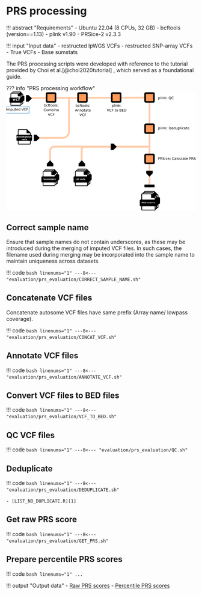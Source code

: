 # PRS processing

!!! abstract "Requirements"
    - Ubuntu 22.04 (8 CPUs, 32 GB)
    - bcftools (version==1.13)
    - plink v1.90
    - PRSice-2 v2.3.3

!!! input "Input data"
    - restructed lpWGS VCFs
    - restructed SNP-array VCFs
    - True VCFs
    - Base sumstats

The PRS processing scripts were developed with reference to the tutorial provided by Choi et al.[@choi2020tutorial] , which served as a foundational guide.

??? info "PRS processing workflow"
    ![](../assets/img/PRS-workflow.png)

## Correct sample name

Ensure that sample names do not contain underscores, as these may be introduced during the merging of imputed VCF files. In such cases, the filename used during merging may be incorporated into the sample name to maintain uniqueness across datasets.

!!! code
    ```bash linenums="1"
    ---8<--- "evaluation/prs_evaluation/CORRECT_SAMPLE_NAME.sh"
    ```

## Concatenate VCF files

Concatenate autosome VCF files have same prefix (Array name/ lowpass coverage).

!!! code
    ```bash linenums="1"
    ---8<--- "evaluation/prs_evaluation/CONCAT_VCF.sh"
    ```

## Annotate VCF files

!!! code
    ```bash linenums="1"
    ---8<--- "evaluation/prs_evaluation/ANNOTATE_VCF.sh"
    ```

## Convert VCF files to BED files

!!! code
    ```bash linenums="1"
    ---8<--- "evaluation/prs_evaluation/VCF_TO_BED.sh"
    ```

## QC VCF files

!!! code
    ```bash linenums="1"
    ---8<--- "evaluation/prs_evaluation/QC.sh"
    ```

## Deduplicate

!!! code
    ```bash linenums="1"
    ---8<--- "evaluation/prs_evaluation/DEDUPLICATE.sh"
    ```

    - [LIST_NO_DUPLICATE.R][1]

## Get raw PRS score

!!! code
    ```bash linenums="1"
    ---8<--- "evaluation/prs_evaluation/GET_PRS.sh"
    ```

## Prepare percentile PRS scores
!!! code
    ```bash linenums="1"
    ...
    ```

!!! output "Output data"
    - [Raw PRS scores][2]
    - [Percentile PRS scores][3]


[1]: https://github.com/KTest-VN/lps_paper/blob/main/evaluation/prs_evaluation/LIST_NO_DUPLICATE.R
[2]: https://github.com/KTest-VN/lps_paper/tree/main/evaluation/downstream/data/raw_prs_scores
[3]: https://github.com/KTest-VN/lps_paper/tree/main/evaluation/downstream/data/process_prs_scores